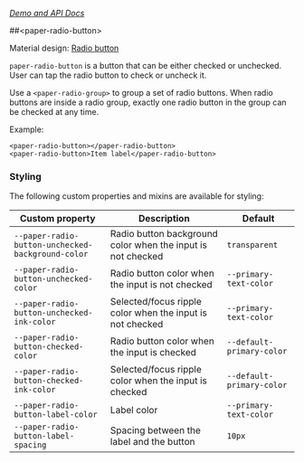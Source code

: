 
<!---

This README is automatically generated from the comments in these files:
paper-radio-button.html

Edit those files, and our readme bot will duplicate them over here!
Edit this file, and the bot will squash your changes :)

-->

_[Demo and API Docs](https://elements.polymer-project.org/elements/paper-radio-button)_


##&lt;paper-radio-button&gt;


Material design: [Radio button](https://www.google.com/design/spec/components/selection-controls.html#selection-controls-radio-button)

`paper-radio-button` is a button that can be either checked or unchecked.
User can tap the radio button to check or uncheck it.

Use a `<paper-radio-group>` to group a set of radio buttons.  When radio buttons
are inside a radio group, exactly one radio button in the group can be checked
at any time.

Example:

    <paper-radio-button></paper-radio-button>
    <paper-radio-button>Item label</paper-radio-button>

### Styling

The following custom properties and mixins are available for styling:

Custom property | Description | Default
----------------|-------------|----------
`--paper-radio-button-unchecked-background-color` | Radio button background color when the input is not checked | `transparent`
`--paper-radio-button-unchecked-color` | Radio button color when the input is not checked | `--primary-text-color`
`--paper-radio-button-unchecked-ink-color` | Selected/focus ripple color when the input is not checked | `--primary-text-color`
`--paper-radio-button-checked-color` | Radio button color when the input is checked | `--default-primary-color`
`--paper-radio-button-checked-ink-color` | Selected/focus ripple color when the input is checked | `--default-primary-color`
`--paper-radio-button-label-color` | Label color | `--primary-text-color`
`--paper-radio-button-label-spacing` | Spacing between the label and the button | `10px`


